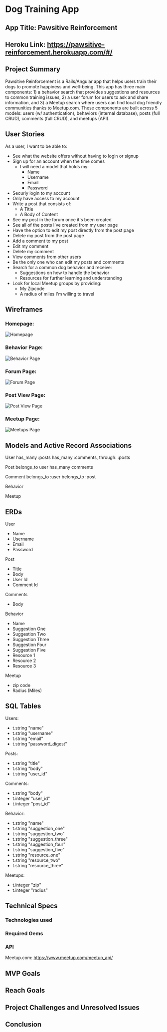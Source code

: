 # Dog Training App
## App Title: Pawsitive Reinforcement

## Heroku Link: https://pawsitive-reinforcement.herokuapp.com/#/

## Project Summary
Pawsitive Reinforcement is a Rails/Angular app that helps users train their dogs to promote happiness and well-being. This app has three main components: 1) a behavior search that provides suggestions and resources to common training issues, 2) a user forum for users to ask and share information, and 3) a Meetup search where users can find local dog friendly communities thanks to Meetup.com. These components are built across 5 models: users (w/ authentication), behaviors (internal database), posts (full CRUD), comments (full CRUD), and meetups (API).

## User Stories
As a user, I want to be able to:
- See what the website offers without having to login or signup
- Sign up for an account when the time comes
  - I will need a model that holds my:
    - Name
    - Username
    - Email
    - Password
- Securly login to my account
- Only have access to my account
- Write a post that consists of:
  - A Title
  - A Body of Content
- See my post in the forum once it's been created
- See all of the posts I've created from my user page
- Have the option to edit my post directly from the post page
- Delete my post from the post page
- Add a comment to my post
- Edit my comment
- Delete my comment
- View comments from other users
- Be the only one who can edit my posts and comments
- Search for a common dog behavior and receive:
  - Suggestions on how to handle the behavior
  - Resources for further learning and understanding
- Look for local Meetup groups by providing:
  - My Zipcode
  - A radius of miles I'm willing to travel

## Wireframes
### Homepage:
![Homepage](/public/images/homepage.jpeg)

### Behavior Page:
![Behavior Page](/public/images/behavior.jpeg)

### Forum Page:
![Forum Page](/public/images/forum.jpeg)

### Post View Page:
![Post View Page](/public/images/postview.jpeg)

### Meetup Page:
![Meetups Page](/public/images/meetups.jpeg)

## Models and Active Record Associations
User
has_many :posts
has_many :comments, through: :posts

Post
belongs_to user
has_many comments

Comment
belongs_to :user
belongs_to :post

Behavior

Meetup

## ERDs
User
- Name
- Username
- Email
- Password

Post
- Title
- Body
- User Id
- Comment Id

Comments
- Body

Behavior
- Name
- Suggestion One
- Suggestion Two
- Suggestion Three
- Suggestion Four
- Suggestion Five
- Resource 1
- Resource 2
- Resource 3

Meetup
- zip code
- Radius (Miles)

## SQL Tables
Users:
- t.string "name"
- t.string "username"
- t.string "email"
- t.string "password_digest"

Posts:
- t.string "title"
- t.string "body"
- t.string "user_id"

Comments:
- t.string "body"
- t.integer "user_id"
- t.integer "post_id"

Behavior:
- t.string "name"
- t.string "suggestion_one"
- t.string "suggestion_two"
- t.string "suggestion_three"
- t.string "suggestion_four"
- t.string "suggestion_five"
- t.string "resource_one"
- t.string "resource_two"
- t.string "resource_three"

Meetups:
- t.integer "zip"
- t.integer "radius"

## Technical Specs
### Technologies used

### Required Gems

### API
Meetup.com: https://www.meetup.com/meetup_api/

## MVP Goals

## Reach Goals

## Project Challenges and Unresolved Issues

## Conclusion
